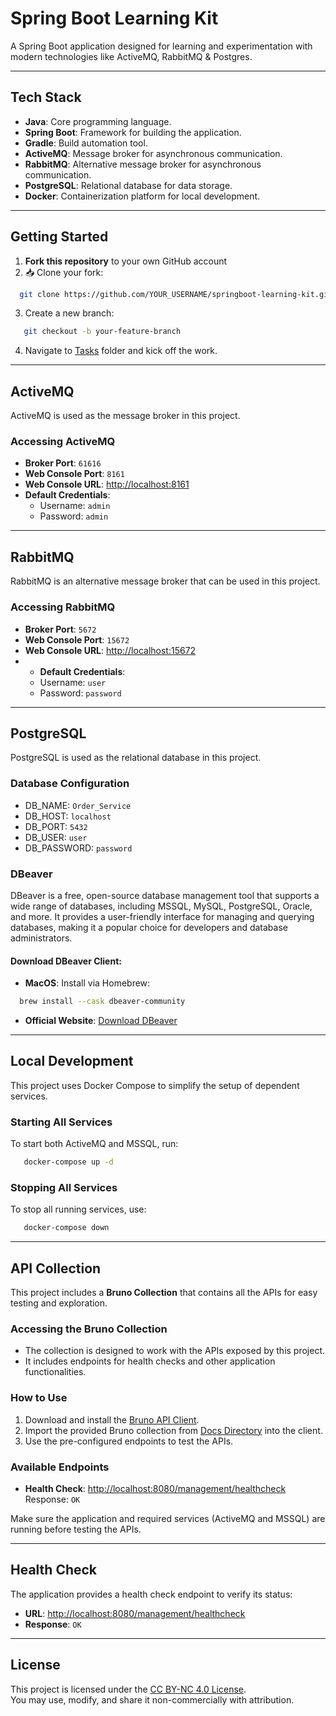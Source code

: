 # Spring Boot Learning Kit

A Spring Boot application designed for learning and experimentation with modern technologies like ActiveMQ, RabbitMQ & Postgres.

---

## **Tech Stack**
- **Java**: Core programming language.
- **Spring Boot**: Framework for building the application.
- **Gradle**: Build automation tool.
- **ActiveMQ**: Message broker for asynchronous communication.
- **RabbitMQ**: Alternative message broker for asynchronous communication.
- **PostgreSQL**: Relational database for data storage.
- **Docker**: Containerization platform for local development.

---

## Getting Started

1. **Fork this repository** to your own GitHub account
2. 📥 Clone your fork:
 ```bash
   git clone https://github.com/YOUR_USERNAME/springboot-learning-kit.git
```
3. Create a new branch:
```bash
   git checkout -b your-feature-branch
```
4. Navigate to [Tasks](tasks) folder and kick off the work.

---

## **ActiveMQ**
ActiveMQ is used as the message broker in this project.

### **Accessing ActiveMQ**
- **Broker Port**: `61616`
- **Web Console Port**: `8161`
- **Web Console URL**: [http://localhost:8161](http://localhost:8161)
- **Default Credentials**:
    - Username: `admin`
    - Password: `admin`

---

## **RabbitMQ**
RabbitMQ is an alternative message broker that can be used in this project.
### **Accessing RabbitMQ**
- **Broker Port**: `5672`
- **Web Console Port**: `15672`
- **Web Console URL**: [http://localhost:15672](http://localhost:15672)
- - **Default Credentials**:
  - Username: `user`
  - Password: `password`

---

## **PostgreSQL**
PostgreSQL is used as the relational database in this project.

### **Database Configuration**
- DB_NAME: `Order_Service`
- DB_HOST: `localhost`
- DB_PORT: `5432`
- DB_USER: `user`
- DB_PASSWORD: `password`

### **DBeaver**

DBeaver is a free, open-source database management tool that supports a wide range of databases, including MSSQL, MySQL,
PostgreSQL, Oracle, and more. It provides a user-friendly interface for managing and querying databases, making it a 
popular choice for developers and database administrators.

#### **Download DBeaver Client**:
- **MacOS**: Install via Homebrew:
```bash
  brew install --cask dbeaver-community
  ```
- **Official Website**: [Download DBeaver](https://dbeaver.io/download/)

---

## **Local Development**
This project uses Docker Compose to simplify the setup of dependent services.

### **Starting All Services**
To start both ActiveMQ and MSSQL, run:
```bash
   docker-compose up -d
```

### **Stopping All Services**
To stop all running services, use:
```bash
   docker-compose down
```

---

## **API Collection**
This project includes a **Bruno Collection** that contains all the APIs for easy testing and exploration.

### **Accessing the Bruno Collection**
- The collection is designed to work with the APIs exposed by this project.
- It includes endpoints for health checks and other application functionalities.

### **How to Use**
1. Download and install the [Bruno API Client](https://www.usebruno.com/).
2. Import the provided Bruno collection from [Docs Directory](docs/SpringBoot%20Learning%20Kit%20-%20APIs) into the client.
3. Use the pre-configured endpoints to test the APIs.

### **Available Endpoints**
- **Health Check**: [http://localhost:8080/management/healthcheck](http://localhost:8080/management/healthcheck)  
  Response: `OK`

Make sure the application and required services (ActiveMQ and MSSQL) are running before testing the APIs.

---

## **Health Check**
The application provides a health check endpoint to verify its status:
- **URL**: [http://localhost:8080/management/healthcheck](http://localhost:8080/management/healthcheck)
- **Response**: `OK`

---

## **License**

This project is licensed under the [CC BY-NC 4.0 License](https://creativecommons.org/licenses/by-nc/4.0/).  
You may use, modify, and share it non-commercially with attribution.
